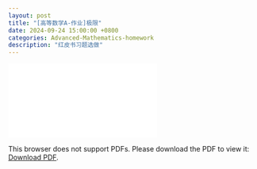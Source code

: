 ```yaml
---
layout: post
title: "[高等数学A-作业]极限"
date: 2024-09-24 15:00:00 +0800
categories: Advanced-Mathematics-homework
description: "红皮书习题选做"
---
```

<!-- ![](../assets/pdfs/la-01.pdf) -->
<!-- For ios users:[Download](https://github.com/PhotonYan/PhotonYan.github.io/blob/gh-pages/pdfs/la-01.pdf)

<object data="{{ site.url }}{{ site.baseurl }}/assets/pdfs/la-01.pdf" type="application/pdf"></object> -->

<object data="{{ site.url }}/assets/pdfs/am-homework1.pdf" type="application/pdf" width="700px" height="700px">
    <embed src="{{ site.url }}/assets/pdfs/am-homework1.pdf">
        <p>This browser does not support PDFs. Please download the PDF to view it: <a href="{{ site.url }}/assets/pdfs/am-homework1.pdf">Download PDF</a>.</p>
    </embed>
</object>